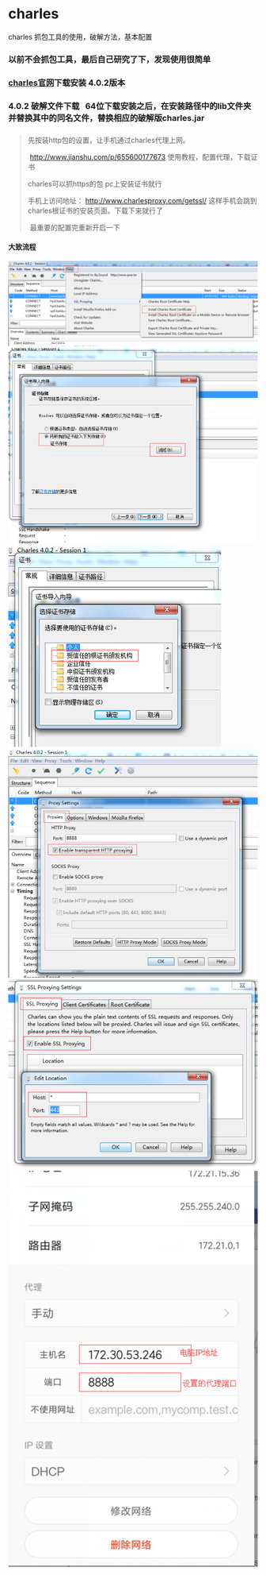 # charles
charles 抓包工具的使用，破解方法，基本配置

### 以前不会抓包工具，最后自己研究了下，发现使用很简单

### [charles官网](https://www.charlesproxy.com/latest-release/download.do )下载安装  4.0.2版本

### 4.0.2 破解文件下载    64位下载安装之后，在安装路径中的lib文件夹并替换其中的同名文件，替换相应的破解版charles.jar

###
>  先按装http包的设置，让手机通过charles代理上网。
> 
>  http://www.jianshu.com/p/655600177673 使用教程，配置代理，下载证书
> 
>  charles可以抓https的包
>  pc上安装证书就行
>
>  手机上访问地址： http://www.charlesproxy.com/getssl/ 这样手机会跳到charles根证书的安装页面。下载下来就行了 
>
>  最重要的配置完重新开启一下
>

#### 大致流程

<img src="https://github.com/yangjingjing1234/charles/blob/master/1.png">
<img src="https://github.com/yangjingjing1234/charles/blob/master/2.png">
<img src="https://github.com/yangjingjing1234/charles/blob/master/3.png">
<img src="https://github.com/yangjingjing1234/charles/blob/master/4.png">
<img src="https://github.com/yangjingjing1234/charles/blob/master/5.png">
<img src="https://github.com/yangjingjing1234/charles/blob/master/6.png">